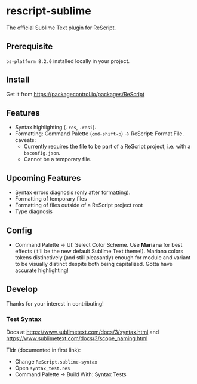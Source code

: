 # rescript-sublime

The official Sublime Text plugin for ReScript.

## Prerequisite

`bs-platform 8.2.0` installed locally in your project.

## Install

Get it from https://packagecontrol.io/packages/ReScript

## Features

- Syntax highlighting (`.res`, `.resi`).
- Formatting: Command Palette (`cmd-shift-p`) -> ReScript: Format File. caveats:
  - Currently requires the file to be part of a ReScript project, i.e. with a `bsconfig.json`.
  - Cannot be a temporary file.

## Upcoming Features

- Syntax errors diagnosis (only after formatting).
- Formatting of temporary files
- Formatting of files outside of a ReScript project root
- Type diagnosis

## Config

- Command Palette -> UI: Select Color Scheme. Use **Mariana** for best effects (it'll be the new default Sublime Text theme!). Mariana colors tokens distinctively (and still pleasantly) enough for module and variant to be visually distinct despite both being capitalized. Gotta have accurate highlighting!

<!-- - Open this repo's `Default.sublime-settings`, put in the absolute path to the formatter exe in `optionalGlobalFormatter`. -->

<!-- To format: cmd-shift-r -->

## Develop

Thanks for your interest in contributing!

### Test Syntax

Docs at https://www.sublimetext.com/docs/3/syntax.html and https://www.sublimetext.com/docs/3/scope_naming.html

Tldr (documented in first link):

- Change `ReScript.sublime-syntax`
- Open `syntax_test.res`
- Command Palette -> Build With: Syntax Tests
